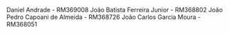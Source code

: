 Daniel Andrade - RM369008
João Batista Ferreira Junior - RM368802
João Pedro Capoani de Almeida - RM368726
João Carlos Garcia Moura - RM368051
